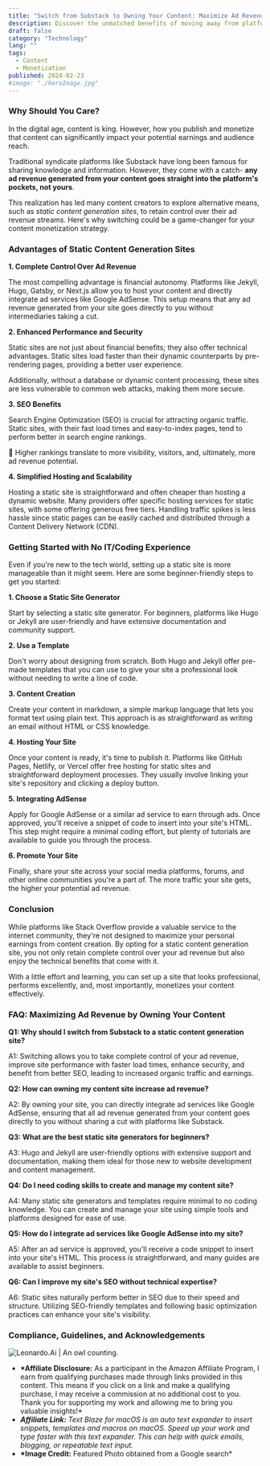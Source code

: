 ```yaml
---
title: "Switch from Substack to Owning Your Content: Maximize Ad Revenue Today!"
description: Discover the unmatched benefits of moving away from platforms like Substack to your own content generation site. Learn how to control your ad revenue fully, enhance site performance, and attract more organic traffic. Start earning directly from your content today!
draft: false
category: "Technology"
lang: ""
tags:
  - Content
  - Monetization
published: 2024-02-23
#image: "./heroImage.jpg"
---
```



### Why Should You Care?

In the digital age, content is king. However, how you publish and monetize that content can significantly impact your potential earnings and audience reach.

Traditional syndicate platforms like Substack have long been famous for sharing knowledge and information. However, they come with a catch- **any ad revenue generated from your content goes straight into the platform's pockets, not yours**.

This realization has led many content creators to explore alternative means, such as _static content generation sites_, to retain control over their ad revenue streams. Here's why switching could be a game-changer for your content monetization strategy.


### Advantages of Static Content Generation Sites

**1. Complete Control Over Ad Revenue**

The most compelling advantage is financial autonomy. Platforms like Jekyll, Hugo, Gatsby, or Next.js allow you to host your content and directly integrate ad services like Google AdSense. This setup means that any ad revenue generated from your site goes directly to you without intermediaries taking a cut.

**2. Enhanced Performance and Security**

Static sites are not just about financial benefits; they also offer technical advantages. Static sites load faster than their dynamic counterparts by pre-rendering pages, providing a better user experience.

Additionally, without a database or dynamic content processing, these sites are less vulnerable to common web attacks, making them more secure.

**3. SEO Benefits**

Search Engine Optimization (SEO) is crucial for attracting organic traffic. Static sites, with their fast load times and easy-to-index pages, tend to perform better in search engine rankings.

📲 Higher rankings translate to more visibility, visitors, and, ultimately, more ad revenue potential.

**4. Simplified Hosting and Scalability**

Hosting a static site is straightforward and often cheaper than hosting a dynamic website. Many providers offer specific hosting services for static sites, with some offering generous free tiers. Handling traffic spikes is less hassle since static pages can be easily cached and distributed through a Content Delivery Network (CDN).

### Getting Started with No IT/Coding Experience

Even if you're new to the tech world, setting up a static site is more manageable than it might seem. Here are some beginner-friendly steps to get you started:

**1. Choose a Static Site Generator**

Start by selecting a static site generator. For beginners, platforms like Hugo or Jekyll are user-friendly and have extensive documentation and community support.

**2. Use a Template**

Don't worry about designing from scratch. Both Hugo and Jekyll offer pre-made templates that you can use to give your site a professional look without needing to write a line of code.

**3. Content Creation**

Create your content in markdown, a simple markup language that lets you format text using plain text. This approach is as straightforward as writing an email without HTML or CSS knowledge.

**4. Hosting Your Site**

Once your content is ready, it's time to publish it. Platforms like GitHub Pages, Netlify, or Vercel offer free hosting for static sites and straightforward deployment processes. They usually involve linking your site's repository and clicking a deploy button.

**5. Integrating AdSense**

Apply for Google AdSense or a similar ad service to earn through ads. Once approved, you'll receive a snippet of code to insert into your site's HTML. This step might require a minimal coding effort, but plenty of tutorials are available to guide you through the process.

**6. Promote Your Site**

Finally, share your site across your social media platforms, forums, and other online communities you're a part of. The more traffic your site gets, the higher your potential ad revenue.

### Conclusion

While platforms like Stack Overflow provide a valuable service to the internet community, they're not designed to maximize your personal earnings from content creation. By opting for a static content generation site, you not only retain complete control over your ad revenue but also enjoy the technical benefits that come with it.

With a little effort and learning, you can set up a site that looks professional, performs excellently, and, most importantly, monetizes your content effectively.

### FAQ: Maximizing Ad Revenue by Owning Your Content

**Q1: Why should I switch from Substack to a static content generation site?**

A1: Switching allows you to take complete control of your ad revenue, improve site performance with faster load times, enhance security, and benefit from better SEO, leading to increased organic traffic and earnings.

**Q2: How can owning my content site increase ad revenue?**

A2: By owning your site, you can directly integrate ad services like Google AdSense, ensuring that all ad revenue generated from your content goes directly to you without sharing a cut with platforms like Substack.

**Q3: What are the best static site generators for beginners?**

A3: Hugo and Jekyll are user-friendly options with extensive support and documentation, making them ideal for those new to website development and content management.

**Q4: Do I need coding skills to create and manage my content site?**

A4: Many static site generators and templates require minimal to no coding knowledge. You can create and manage your site using simple tools and platforms designed for ease of use.

**Q5: How do I integrate ad services like Google AdSense into my site?**

A5: After an ad service is approved, you'll receive a code snippet to insert into your site's HTML. This process is straightforward, and many guides are available to assist beginners.

**Q6: Can I improve my site's SEO without technical expertise?**

A6: Static sites naturally perform better in SEO due to their speed and structure. Utilizing SEO-friendly templates and following basic optimization practices can enhance your site's visibility.

### Compliance, Guidelines, and Acknowledgements

![Leonardo.Ai | An owl counting.](https://res-5.cloudinary.com/ddicetqs5/image/upload/f_auto,fl_force_strip,q_auto:best/v1/wayfinder-ghost-blog/0_uGgtPirpHbchvnrc)

- **\*Affiliate Disclosure:** As a participant in the Amazon Affiliate Program, I earn from qualifying purchases made through links provided in this content. This means if you click on a link and make a qualifying purchase, I may receive a commission at no additional cost to you. Thank you for supporting my work and allowing me to bring you valuable insights!\*
- **_Affiliate Link:_** _Text Blaze_ _for macOS is an auto text expander to insert snippets, templates and macros on macOS. Speed up your work and type faster with this text expander. This can help with quick emails, blogging, or repeatable text input._
- **\*Image Credit:** Featured Photo obtained from a Google search\*
